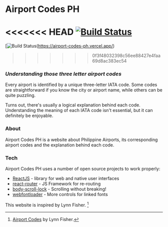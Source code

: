 # Airport Codes PH

<<<<<<< HEAD
[![Build Status](https://app.travis-ci.com/kbafadriquela/airport-codes-ph.svg?token=7rbUPqD8ski1wLh94Cxh&branch=main)](https://airport-codes-ph.vercel.app/)
=======
[![Build Status](https://app.travis-ci.com/kbafadriquela/airport-codes-ph.svg?token=7rbUPqD8ski1wLh94Cxh&branch=main)(https://airport-codes-ph.vercel.app/)
>>>>>>> 0f3f48032398c56ee88427e4faa69d8ac383ec54
### _Understanding those three letter airport codes_

Every airport is identified by a unique three-letter IATA code. Some codes are straightforward if you know the city or airport name, while others can be quite puzzling.

Turns out, there's usually a logical explanation behind each code. Understanding the meaning of each IATA code isn't essential, but it can definitely be enjoyable.

### About

Airport Codes PH is a website about Philippine Airports, its corresponding airport codes and the explanation behind each code.

### Tech

Airport Codes PH uses a number of open source projects to work properly:

- [ReactJS] -  library for web and native user interfaces
- [react-router] - JS Framework for re-routing
- [body-scroll-lock] - Scrolling without breaking!
- [webfontloader] - More controls for linked fonts

This website is inspired by Lynn Fisher. [^1]
[^1]: [Airport Codes](https://airportcod.es) by Lynn Fisher.

[//]: # (These are reference links used in the body of this note and get stripped out when the markdown processor does its job. There is no need to format nicely because it shouldn't be seen. Thanks SO - http://stackoverflow.com/questions/4823468/store-comments-in-markdown-syntax)

   [ReactJS]: <https://react.dev/>
   [react-router]: <https://reactrouter.com/>
   [body-scroll-lock]: <https://cdnjs.com/libraries/body-scroll-lock>
   [webfontloader]: <https://github.com/typekit/webfontloader>

